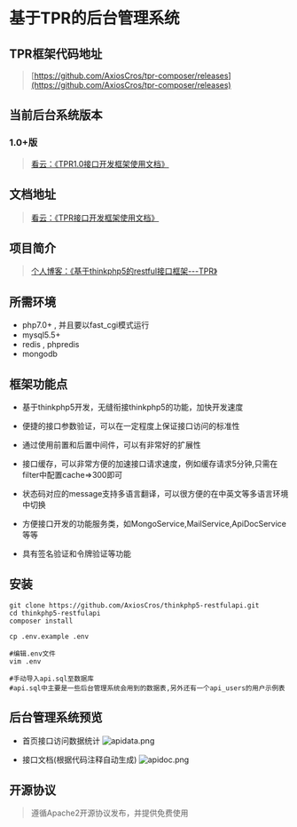 基于TPR的后台管理系统
===============

## TPR框架代码地址
> [https://github.com/AxiosCros/tpr-composer/releases](https://github.com/AxiosCros/tpr-composer/releases)

## 当前后台系统版本

### 1.0+版
> [看云：《TPR1.0接口开发框架使用文档》](http://www.kancloud.cn/axios/tpr)

## 文档地址
> [看云：《TPR接口开发框架使用文档》](http://www.kancloud.cn/axios/tpr)

## 项目简介
> [个人博客：《基于thinkphp5的restful接口框架---TPR》](https://hanxv.cn/archives/88.html)

## 所需环境
* php7.0+ , 并且要以fast_cgi模式运行
* mysql5.5+
* redis , phpredis
* mongodb

## 框架功能点
* 基于thinkphp5开发，无缝衔接thinkphp5的功能，加快开发速度

* 便捷的接口参数验证，可以在一定程度上保证接口访问的标准性

* 通过使用前置和后置中间件，可以有非常好的扩展性

* 接口缓存，可以非常方便的加速接口请求速度，例如缓存请求5分钟,只需在filter中配置cache=>300即可

* 状态码对应的message支持多语言翻译，可以很方便的在中英文等多语言环境中切换

* 方便接口开发的功能服务类，如MongoService,MailService,ApiDocService等等

* 具有签名验证和令牌验证等功能

## 安装
``` shell
git clone https://github.com/AxiosCros/thinkphp5-restfulapi.git
cd thinkphp5-restfulapi
composer install

cp .env.example .env

#编辑.env文件
vim .env

#手动导入api.sql至数据库
#api.sql中主要是一些后台管理系统会用到的数据表,另外还有一个api_users的用户示例表

```

## 后台管理系统预览
* 首页接口访问数据统计
![apidata.png](https://www.hanxv.cn/usr/uploads/2017/05/1503417283.png)

* 接口文档(根据代码注释自动生成)
![apidoc.png](https://www.hanxv.cn/usr/uploads/2017/05/2925496754.png)



## 开源协议
> 遵循Apache2开源协议发布，并提供免费使用